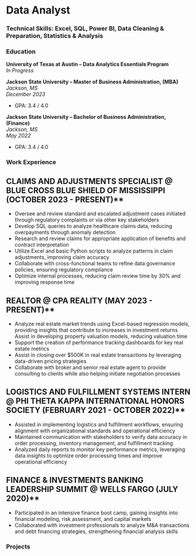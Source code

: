 # Data Analyst 

### Technical Skills: Excel, SQL, Power BI, Data Cleaning & Preparation, Statistics & Analysis

### Education
**University of Texas at Austin – Data Analytics Essentials Program**  
*In Progress*  

**Jackson State University – Master of Business Administration, (MBA)**  
*Jackson, MS*  
*December 2023*  
- GPA: 3.4 / 4.0  

**Jackson State University – Bachelor of Business Administration, (Finance)**  
*Jackson, MS*  
*May 2022*  
- GPA: 3.4 / 4.0  



### Work Experience 
## CLAIMS AND ADJUSTMENTS SPECIALIST @ BLUE CROSS BLUE SHIELD OF MISSISSIPPI (OCTOBER 2023 - PRESENT)**
- Oversee and review standard and escalated adjustment cases initiated through regulatory complaints
or via other key stakeholders
- Develop SQL queries to analyze healthcare claims data, reducing overpayments through anomaly
detection
- Research and review claims for appropriate application of benefits and contract interpretation
- Utilize Excel and basic Python scripts to analyze patterns in claim adjustments, improving claim
accuracy
- Collaborate with cross-functional teams to refine data governance policies, ensuring regulatory
compliance
- Optimize internal processes, reducing claim review time by 30% and improving response time

## REALTOR @ CPA REALITY (MAY 2023 - PRESENT)**
- Analyze real estate market trends using Excel-based regression models, providing insights that
contribute to increases in investment returns
  Assist in developing property valuation models, reducing valuation time
- Support the creation of performance tracking dashboards for key real estate metrics
- Assist in closing over $500K in real estate transactions by leveraging data-driven pricing strategies
- Collaborate with broker and senior real estate agent to provide consulting to clients while also helping
initiate negotiation processes

## LOGISTICS AND FULFILLMENT SYSTEMS INTERN @ PHI THETA KAPPA INTERNATIONAL HONORS SOCIETY (FEBRUARY 2021 - OCTOBER 2022)**
- Assisted in implementing logistics and fulfillment workflows, ensuring alignment with organizational
standards and operational efficiency
- Maintained communication with stakeholders to verify data accuracy in order processing, inventory
management, and fulfillment tracking
- Analyzed daily reports to monitor key performance metrics, leveraging data insights to optimize order
processing times and improve operational efficiency

## FINANCE & INVESTMENTS BANKING LEADERSHIP SUMMIT @ WELLS FARGO (JULY 2020)**
- Participated in an intensive finance boot camp, gaining insights into financial modeling, risk
assessment, and capital markets
- Collaborated with investment professionals to analyze M&A transactions and debt financing strategies,
strengthening financial analysis skills


### Projects 

